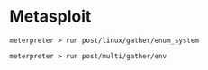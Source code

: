 # Metasploit

`meterpreter > run post/linux/gather/enum_system`

`meterpreter > run post/multi/gather/env`